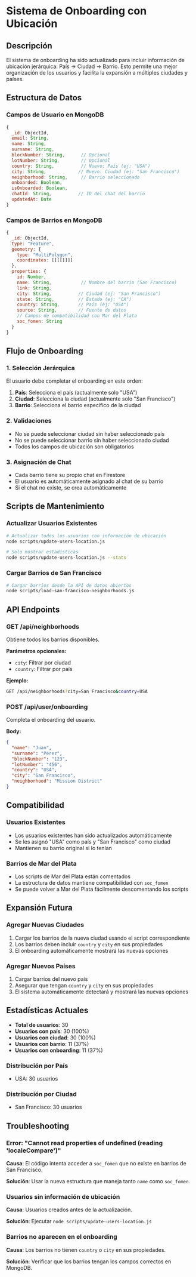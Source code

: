 # Sistema de Onboarding con Ubicación

## Descripción

El sistema de onboarding ha sido actualizado para incluir información de ubicación jerárquica: País → Ciudad → Barrio. Esto permite una mejor organización de los usuarios y facilita la expansión a múltiples ciudades y países.

## Estructura de Datos

### Campos de Usuario en MongoDB

```javascript
{
  _id: ObjectId,
  email: String,
  name: String,
  surname: String,
  blockNumber: String,      // Opcional
  lotNumber: String,        // Opcional
  country: String,          // Nuevo: País (ej: "USA")
  city: String,            // Nuevo: Ciudad (ej: "San Francisco")
  neighborhood: String,     // Barrio seleccionado
  onboarded: Boolean,
  isOnboarded: Boolean,
  chatId: String,          // ID del chat del barrio
  updatedAt: Date
}
```

### Campos de Barrios en MongoDB

```javascript
{
  _id: ObjectId,
  type: "Feature",
  geometry: {
    type: "MultiPolygon",
    coordinates: [[[[]]]]
  },
  properties: {
    id: Number,
    name: String,           // Nombre del barrio (San Francisco)
    link: String,
    city: String,          // Ciudad (ej: "San Francisco")
    state: String,         // Estado (ej: "CA")
    country: String,       // País (ej: "USA")
    source: String,        // Fuente de datos
    // Campos de compatibilidad con Mar del Plata
    soc_fomen: String
  }
}
```

## Flujo de Onboarding

### 1. Selección Jerárquica

El usuario debe completar el onboarding en este orden:

1. **País**: Selecciona el país (actualmente solo "USA")
2. **Ciudad**: Selecciona la ciudad (actualmente solo "San Francisco")
3. **Barrio**: Selecciona el barrio específico de la ciudad

### 2. Validaciones

- No se puede seleccionar ciudad sin haber seleccionado país
- No se puede seleccionar barrio sin haber seleccionado ciudad
- Todos los campos de ubicación son obligatorios

### 3. Asignación de Chat

- Cada barrio tiene su propio chat en Firestore
- El usuario es automáticamente asignado al chat de su barrio
- Si el chat no existe, se crea automáticamente

## Scripts de Mantenimiento

### Actualizar Usuarios Existentes

```bash
# Actualizar todos los usuarios con información de ubicación
node scripts/update-users-location.js

# Solo mostrar estadísticas
node scripts/update-users-location.js --stats
```

### Cargar Barrios de San Francisco

```bash
# Cargar barrios desde la API de datos abiertos
node scripts/load-san-francisco-neighborhoods.js
```

## API Endpoints

### GET /api/neighborhoods

Obtiene todos los barrios disponibles.

**Parámetros opcionales:**
- `city`: Filtrar por ciudad
- `country`: Filtrar por país

**Ejemplo:**
```bash
GET /api/neighborhoods?city=San Francisco&country=USA
```

### POST /api/user/onboarding

Completa el onboarding del usuario.

**Body:**
```json
{
  "name": "Juan",
  "surname": "Pérez",
  "blockNumber": "123",
  "lotNumber": "456",
  "country": "USA",
  "city": "San Francisco",
  "neighborhood": "Mission District"
}
```

## Compatibilidad

### Usuarios Existentes

- Los usuarios existentes han sido actualizados automáticamente
- Se les asignó "USA" como país y "San Francisco" como ciudad
- Mantienen su barrio original si lo tenían

### Barrios de Mar del Plata

- Los scripts de Mar del Plata están comentados
- La estructura de datos mantiene compatibilidad con `soc_fomen`
- Se puede volver a Mar del Plata fácilmente descomentando los scripts

## Expansión Futura

### Agregar Nuevas Ciudades

1. Cargar los barrios de la nueva ciudad usando el script correspondiente
2. Los barrios deben incluir `country` y `city` en sus propiedades
3. El onboarding automáticamente mostrará las nuevas opciones

### Agregar Nuevos Países

1. Cargar barrios del nuevo país
2. Asegurar que tengan `country` y `city` en sus propiedades
3. El sistema automáticamente detectará y mostrará las nuevas opciones

## Estadísticas Actuales

- **Total de usuarios**: 30
- **Usuarios con país**: 30 (100%)
- **Usuarios con ciudad**: 30 (100%)
- **Usuarios con barrio**: 11 (37%)
- **Usuarios con onboarding**: 11 (37%)

### Distribución por País
- USA: 30 usuarios

### Distribución por Ciudad
- San Francisco: 30 usuarios

## Troubleshooting

### Error: "Cannot read properties of undefined (reading 'localeCompare')"

**Causa**: El código intenta acceder a `soc_fomen` que no existe en barrios de San Francisco.

**Solución**: Usar la nueva estructura que maneja tanto `name` como `soc_fomen`.

### Usuarios sin información de ubicación

**Causa**: Usuarios creados antes de la actualización.

**Solución**: Ejecutar `node scripts/update-users-location.js`

### Barrios no aparecen en el onboarding

**Causa**: Los barrios no tienen `country` o `city` en sus propiedades.

**Solución**: Verificar que los barrios tengan los campos correctos en MongoDB.
